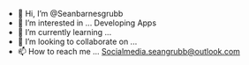 - 👋 Hi, I’m @Seanbarnesgrubb
- 👀 I’m interested in ... Developing Apps 
- 🌱 I’m currently learning ... 
- 💞️ I’m looking to collaborate on ...
- 📫 How to reach me ...
  Socialmedia.seangrubb@outlook.com

<!---
Seanbarnesgrubb/Seanbarnesgrubb is a ✨ special ✨ repository because its `README.md` (this file) appears on your GitHub profile.
You can click the Preview link to take a look at your changes.
--->
